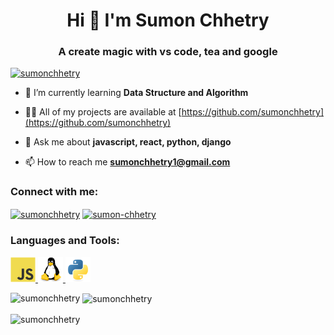 <h1 align="center">Hi 👋 I'm Sumon Chhetry</h1>
<h3 align="center">A create magic with vs code, tea and google</h3>

<p align="left"> <a href="https://twitter.com/sumonchhetry" target="blank"><img src="https://img.shields.io/twitter/follow/sumonchhetry?logo=twitter&style=for-the-badge" alt="sumonchhetry" /></a> </p>

- 🌱 I’m currently learning **Data Structure and Algorithm**

- 👨‍💻 All of my projects are available at [https://github.com/sumonchhetry](https://github.com/sumonchhetry)

- 💬 Ask me about **javascript, react, python, django**

- 📫 How to reach me **sumonchhetry1@gmail.com**

<h3 align="left">Connect with me:</h3>
<p align="left">
<a href="https://twitter.com/sumonchhetry" target="blank"><img align="center" src="https://raw.githubusercontent.com/rahuldkjain/github-profile-readme-generator/master/src/images/icons/Social/twitter.svg" alt="sumonchhetry" height="30" width="40" /></a>
<a href="https://linkedin.com/in/sumon-chhetry" target="blank"><img align="center" src="https://raw.githubusercontent.com/rahuldkjain/github-profile-readme-generator/master/src/images/icons/Social/linked-in-alt.svg" alt="sumon-chhetry" height="40" width="40" /></a>
</p>

<h3 align="left">Languages and Tools:</h3>
<p align="left"> <a href="https://developer.mozilla.org/en-US/docs/Web/JavaScript" target="_blank"> <img src="https://raw.githubusercontent.com/devicons/devicon/master/icons/javascript/javascript-original.svg" alt="javascript" width="40" height="40"/> </a> <a href="https://www.linux.org/" target="_blank"> <img src="https://raw.githubusercontent.com/devicons/devicon/master/icons/linux/linux-original.svg" alt="linux" width="40" height="40"/> </a> <a href="https://www.python.org" target="_blank"> <img src="https://raw.githubusercontent.com/devicons/devicon/master/icons/python/python-original.svg" alt="python" width="40" height="40"/> </a> </p>

<p><img align="left" src="https://github-readme-stats.vercel.app/api/top-langs?username=sumonchhetry&show_icons=true&locale=en&layout=compact" alt="sumonchhetry" /></p>

<p>&nbsp;<img align="center" src="https://github-readme-stats.vercel.app/api?username=sumonchhetry&show_icons=true&locale=en" alt="sumonchhetry" /></p>

<p><img align="center" src="https://github-readme-streak-stats.herokuapp.com/?user=sumonchhetry&" alt="sumonchhetry" /></p>
